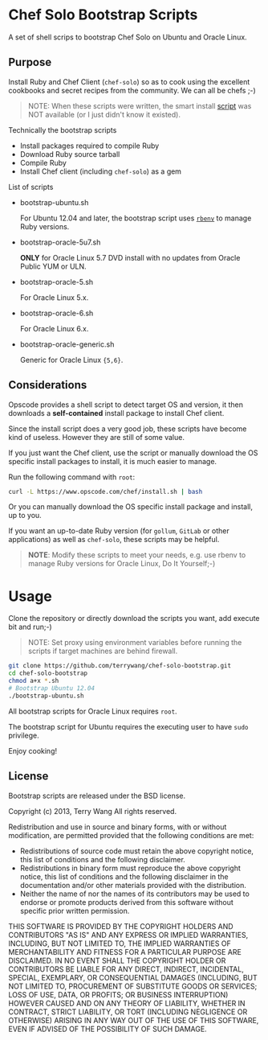 # Chef Solo Bootstrap Scripts

A set of shell scrips to bootstrap Chef Solo on Ubuntu and Oracle Linux.

## Purpose

Install Ruby and Chef Client (`chef-solo`) so as to cook using the excellent cookbooks and secret recipes from the community. We can all be chefs ;-)

> NOTE: When these scripts were written, the smart install [script](https://www.opscode.com/chef/install.sh) was NOT available (or I just didn't know it existed).

Technically the bootstrap scripts

* Install packages required to compile Ruby
* Download Ruby source tarball
* Compile Ruby
* Install Chef client (including `chef-solo`) as a gem

List of scripts

* bootstrap-ubuntu.sh
  
  For Ubuntu 12.04 and later, the bootstrap script uses [`rbenv`](https://github.com/sstephenson/rbenv) to manage Ruby versions.

* bootstrap-oracle-5u7.sh

  **ONLY** for Oracle Linux 5.7 DVD install with no updates from Oracle Public YUM or ULN.
  
* bootstrap-oracle-5.sh
  
  For Oracle Linux 5.x.
  
* bootstrap-oracle-6.sh

  For Oracle Linux 6.x.
  
* bootstrap-oracle-generic.sh

  Generic for Oracle Linux `{5,6}`.

## Considerations

Opscode provides a shell script to detect target OS and version, it then downloads a **self-contained** install package to install Chef client.

Since the install script does a very good job, these scripts have become kind of useless. However they are still of some value.

If you just want the Chef client, use the script or manually download the OS specific install packages to install, it is much easier to manage.

Run the following command with `root`:

```bash
curl -L https://www.opscode.com/chef/install.sh | bash
```

Or you can manually download the OS specific install package and install, up to you.

If you want an up-to-date Ruby version (for `gollum`, `GitLab` or other applications) as well as `chef-solo`, these scripts may be helpful.

> **NOTE**: Modify these scripts to meet your needs, e.g. use rbenv to manage Ruby versions for Oracle Linux, Do It Yourself;-) 
 
# Usage

Clone the repository or directly download the scripts you want, add execute bit and run;-)

> NOTE: Set proxy using environment variables before running the scripts if target machines are behind firewall.

```bash
git clone https://github.com/terrywang/chef-solo-bootstrap.git
cd chef-solo-bootstrap
chmod a+x *.sh
# Bootstrap Ubuntu 12.04
./bootstrap-ubuntu.sh
```

All bootstrap scripts for Oracle Linux requires `root`.

The bootstrap script for Ubuntu requires the executing user to have `sudo` privilege.

Enjoy cooking!

## License

Bootstrap scripts are released under the BSD license.

Copyright (c) 2013, Terry Wang
All rights reserved.

Redistribution and use in source and binary forms, with or without
modification, are permitted provided that the following conditions are met:

* Redistributions of source code must retain the above copyright notice, this
  list of conditions and the following disclaimer.
* Redistributions in binary form must reproduce the above copyright
  notice, this list of conditions and the following disclaimer in the
  documentation and/or other materials provided with the distribution.
* Neither the name of  nor the names of its
  contributors may be used to endorse or promote products derived from this
  software without specific prior written permission.

THIS SOFTWARE IS PROVIDED BY THE COPYRIGHT HOLDERS AND CONTRIBUTORS "AS IS"
AND ANY EXPRESS OR IMPLIED WARRANTIES, INCLUDING, BUT NOT LIMITED TO, THE
IMPLIED WARRANTIES OF MERCHANTABILITY AND FITNESS FOR A PARTICULAR PURPOSE ARE
DISCLAIMED. IN NO EVENT SHALL THE COPYRIGHT HOLDER OR CONTRIBUTORS BE LIABLE
FOR ANY DIRECT, INDIRECT, INCIDENTAL, SPECIAL, EXEMPLARY, OR CONSEQUENTIAL
DAMAGES (INCLUDING, BUT NOT LIMITED TO, PROCUREMENT OF SUBSTITUTE GOODS OR
SERVICES; LOSS OF USE, DATA, OR PROFITS; OR BUSINESS INTERRUPTION) HOWEVER
CAUSED AND ON ANY THEORY OF LIABILITY, WHETHER IN CONTRACT, STRICT LIABILITY,
OR TORT (INCLUDING NEGLIGENCE OR OTHERWISE) ARISING IN ANY WAY OUT OF THE USE
OF THIS SOFTWARE, EVEN IF ADVISED OF THE POSSIBILITY OF SUCH DAMAGE.